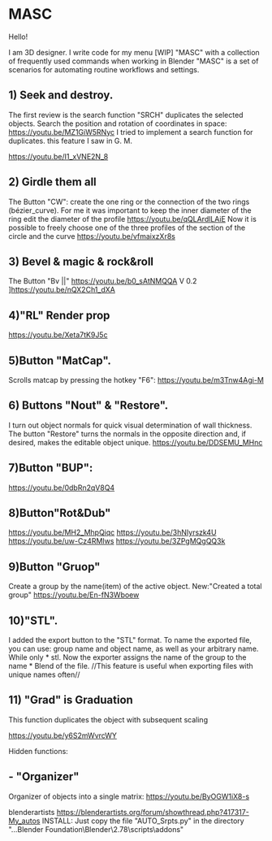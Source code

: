# MASC

Hello!

I am 3D designer.
I write code for my menu [WIP] "MASC" with a collection of frequently used commands when working in Blender
"MASC" is a set of scenarios for automating routine workflows and settings.

## 1) Seek and destroy.

The first review is the search function "SRCH" duplicates the selected objects. 
Search the position and rotation of coordinates in space:
https://youtu.be/MZ1GiW5RNyc
I tried to implement a search function for duplicates. this feature I saw in G. M.

https://youtu.be/I1_xVNE2N_8

## 2) Girdle them all

The Button "CW": create the one ring or the connection of the two rings (bézier_curve).
For me it was important to keep the inner diameter of the ring edit the diameter of the profile
https://youtu.be/qQLArdlLAiE
Now it is possible to freely choose one of the three profiles of the section of the circle and the curve
https://youtu.be/vfmaixzXr8s

## 3) Bevel & magic & rock&roll

The Button "Bv ||"
https://youtu.be/b0_sAtNMQQA
V 0.2
]https://youtu.be/nQX2Ch1_dXA

## 4)"RL" Render prop

https://youtu.be/Xeta7tK9J5c

## 5)Button "MatCap".
Scrolls matcap by pressing the hotkey "F6":
https://youtu.be/m3Tnw4Agi-M

## 6) Buttons "Nout" & "Restore". 
I turn out object normals for quick visual determination of wall thickness. 
The button "Restore" turns the normals in the opposite direction and, if desired, makes the editable object unique.
https://youtu.be/DDSEMU_MHnc

## 7)Button "BUP":
https://youtu.be/0dbRn2qV8Q4

## 8)Button"Rot&Dub" 
https://youtu.be/MH2_MhpQiqc
https://youtu.be/3hNIyrszk4U
https://youtu.be/uw-Cz4RMIws
https://youtu.be/3ZPgMQgQQ3k

## 9)Button "Gruop"
Create a group by the name(item) of the active object.
New:"Created a total group"
https://youtu.be/En-fN3Wboew

## 10)"STL".
I added the export button to the "STL" format.
To name the exported file, you can use: group name and object name, as well as your arbitrary name.
While only * stl. 
Now the exporter assigns the name of the group to the name * Blеnd of the file.
//This feature is useful when exporting files with unique names often//

## 11) "Grad" is Graduation
This function duplicates the object with subsequent scaling

https://youtu.be/y6S2mWvrcWY

Hidden functions:

## - "Organizer"
Organizer of objects into a single matrix:
https://youtu.be/ByOGW1iX8-s

blenderartists https://blenderartists.org/forum/showthread.php?417317-My_autos
 INSTALL:
Just copy the file "AUTO_Srpts.py" in the directory "...Blender Foundation\Blender\2.78\scripts\addons"

